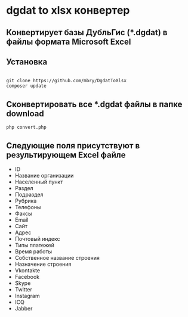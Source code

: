# dgdat to xlsx конвертер

## Конвертирует базы ДубльГис (*.dgdat) в файлы формата Microsoft Excel

## Установка

```

git clone https://github.com/mbry/DgdatToXlsx
composer update

```

## Сконвертировать все *.dgdat файлы в папке download

```
php convert.php

```

## Следующие поля присутствуют в результирующем Excel файле
* ID
* Название организации
* Населенный пункт
* Раздел
* Подраздел
* Рубрика
* Телефоны
* Факсы
* Email
* Сайт
* Адрес
* Почтовый индекс
* Типы платежей
* Время работы
* Собственное название строения
* Назначение строения
* Vkontakte
* Facebook
* Skype
* Twitter
* Instagram
* ICQ
* Jabber   
